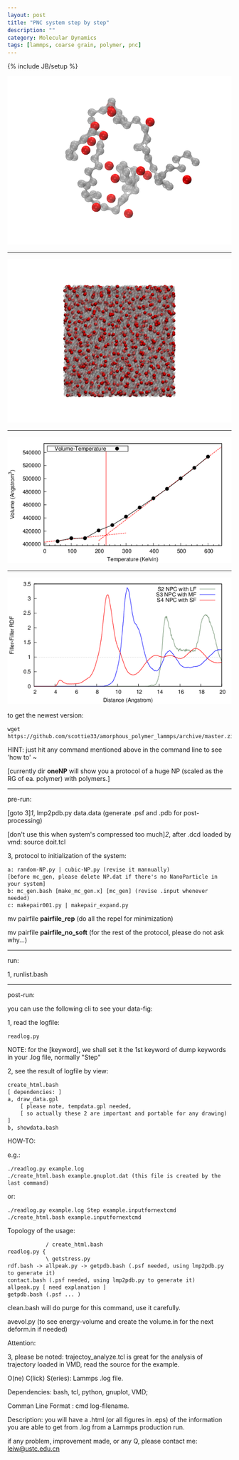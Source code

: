 ```yaml
---
layout: post
title: "PNC system step by step"
description: ""
category: Molecular Dynamics
tags: [lammps, coarse grain, polymer, pnc]
---
```

{% include JB/setup %}

![pnp.png](/images/2013/April/25/pnp.png)

---

![beg.png](/images/2013/April/25/beg.png)

---

![GlassTT.eps.png](/images/2013/April/25/GlassTT.eps.png)

---

![ff-rdf.eps.png](/images/2013/April/25/ff-rdf.eps.png)

to get the newest version:

    wget https://github.com/scottie33/amorphous_polymer_lammps/archive/master.zip 

HINT: just hit any command mentioned above in the command line to see 'how to' ~

\[currently dir **oneNP** will show you a protocol of a huge NP (scaled as the RG of ea. polymer) with polymers.\]

----

pre-run: 

\[goto 3\]*1*, lmp2pdb.py data.data (generate .psf and .pdb for post-processing)

\[don't use this when system's compressed too much\]*2*, after .dcd loaded by vmd: source doit.tcl

3, protocol to initialization of the system:

    a: random-NP.py | cubic-NP.py (revise it mannually)
    [before mc_gen, please delete NP.dat if there's no NanoParticle in your system]
    b: mc_gen.bash [make_mc_gen.x] [mc_gen] (revise .input whenever needed)
    c: makepair001.py | makepair_expand.py

mv pairfile **pairfile_rep** (do all the repel for minimization)

mv pairfile **pairfile_no_soft** (for the rest of the protocol, please do not ask why...)

----

run:

1, runlist.bash

---

post-run:

you can use the following cli to see your data-fig:

1, read the logfile:

    readlog.py

NOTE: for the \[keyword\], we shall set it the 1st keyword of dump keywords in your .log file, normally "Step"

2, see the result of logfile by view:

    create_html.bash
    [ dependencies: ]
    a, draw_data.gpl 
        [ please note, tempdata.gpl needed, 
        [ so actually these 2 are important and portable for any drawing) ]
    b, showdata.bash

HOW-TO:

e.g.:

    ./readlog.py example.log
    ./create_html.bash example.gnuplot.dat (this file is created by the last command)

or:

    ./readlog.py example.log Step example.inputfornextcmd 
    ./create_html.bash example.inputfornextcmd

Topology of the usage:

                / create_html.bash
    readlog.py {
                \ getstress.py
    rdf.bash -> allpeak.py -> getpdb.bash (.psf needed, using lmp2pdb.py to generate it)
    contact.bash (.psf needed, using lmp2pdb.py to generate it) 
    allpeak.py [ need explanation ]
    getpdb.bash (.psf ... )

clean.bash will do purge for this command, use it carefully.

avevol.py (to see energy-volume and create the volume.in for the next deform.in if needed)

Attention:

3, please be noted: trajectoy_analyze.tcl is great for the analysis of trajectory loaded in VMD, read the source for the example.


O(ne) C(lick) S(eries): Lammps .log file.

Dependencies: bash, tcl, python, gnuplot, VMD;

Comman Line Format : cmd log-filename.

Description: you will have a .html (or all figures in .eps) of the information you are able to get from .log from a Lammps production run.

if any problem, improvement made, or any Q, please contact me: leiw@ustc.edu.cn
